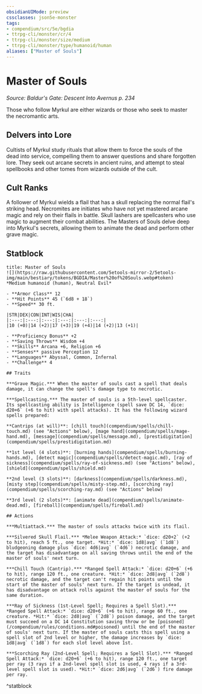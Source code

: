 ```yaml
---
obsidianUIMode: preview
cssclasses: json5e-monster
tags:
- compendium/src/5e/bgdia
- ttrpg-cli/monster/cr/4
- ttrpg-cli/monster/size/medium
- ttrpg-cli/monster/type/humanoid/human
aliases: ["Master of Souls"]
---
```

# Master of Souls
*Source: Baldur's Gate: Descent Into Avernus p. 234*  

Those who follow Myrkul are either wizards or those who seek to master the necromantic arts.

## Delvers into Lore

Cultists of Myrkul study rituals that allow them to force the souls of the dead into service, compelling them to answer questions and share forgotten lore. They seek out arcane secrets in ancient ruins, and attempt to steal spellbooks and other tomes from wizards outside of the cult.

## Cult Ranks

A follower of Myrkul wields a flail that has a skull replacing the normal flail's striking head. Necromites are initiates who have not yet mastered arcane magic and rely on their flails in battle. Skull lashers are spellcasters who use magic to augment their combat abilities. The Masters of Souls delve deep into Myrkul's secrets, allowing them to animate the dead and perform other grave magic.

## Statblock

```ad-statblock
title: Master of Souls
![](https://raw.githubusercontent.com/5etools-mirror-2/5etools-img/main/bestiary/tokens/BGDIA/Master%20of%20Souls.webp#token)
*Medium humanoid (human), Neutral Evil*

- **Armor Class** 12 
- **Hit Points** 45 (`6d8 + 18`)
- **Speed** 30 ft.

|STR|DEX|CON|INT|WIS|CHA|
|:---:|:---:|:---:|:---:|:---:|:---:|
|10 (+0)|14 (+2)|17 (+3)|19 (+4)|14 (+2)|13 (+1)|

- **Proficiency Bonus** +2
- **Saving Throws** Wisdom +4
- **Skills** Arcana +6, Religion +6
- **Senses** passive Perception 12
- **Languages** Abyssal, Common, Infernal
- **Challenge** 4

## Traits

***Grave Magic.*** When the master of souls cast a spell that deals damage, it can change the spell's damage type to necrotic.

***Spellcasting.*** The master of souls is a 5th-level spellcaster. Its spellcasting ability is Intelligence (spell save DC 14, `dice: d20+6` (+6 to hit) with spell attacks). It has the following wizard spells prepared:

**Cantrips (at will)**: [chill touch](compendium/spells/chill-touch.md) (see "Actions" below), [mage hand](compendium/spells/mage-hand.md), [message](compendium/spells/message.md), [prestidigitation](compendium/spells/prestidigitation.md)

**1st level (4 slots)**: [burning hands](compendium/spells/burning-hands.md), [detect magic](compendium/spells/detect-magic.md), [ray of sickness](compendium/spells/ray-of-sickness.md) (see "Actions" below), [shield](compendium/spells/shield.md)

**2nd level (3 slots)**: [darkness](compendium/spells/darkness.md), [misty step](compendium/spells/misty-step.md), [scorching ray](compendium/spells/scorching-ray.md) (see "Actions" below)

**3rd level (2 slots)**: [animate dead](compendium/spells/animate-dead.md), [fireball](compendium/spells/fireball.md)

## Actions

***Multiattack.*** The master of souls attacks twice with its flail.

***Silvered Skull Flail.*** *Melee Weapon Attack:* `dice: d20+2` (+2 to hit), reach 5 ft., one target. *Hit:* `dice: 1d8|avg` (`1d8`) bludgeoning damage plus `dice: 4d6|avg` (`4d6`) necrotic damage, and the target has disadvantage on all saving throws until the end of the master of souls' next turn.

***Chill Touch (Cantrip).*** *Ranged Spell Attack:* `dice: d20+6` (+6 to hit), range 120 ft., one creature. *Hit:* `dice: 2d8|avg` (`2d8`) necrotic damage, and the target can't regain hit points until the start of the master of souls' next turn. If the target is undead, it has disadvantage on attack rolls against the master of souls for the same duration.

***Ray of Sickness (1st-Level Spell; Requires a Spell Slot).*** *Ranged Spell Attack:* `dice: d20+6` (+6 to hit), range 60 ft., one creature. *Hit:* `dice: 2d8|avg` (`2d8`) poison damage, and the target must succeed on a DC 14 Constitution saving throw or be [poisoned](/compendium/rules/conditions.md#poisoned) until the end of the master of souls' next turn. If the master of souls casts this spell using a spell slot of 2nd level or higher, the damage increases by `dice: 1d8|avg` (`1d8`) for each slot level above 1st.

***Scorching Ray (2nd-Level Spell; Requires a Spell Slot).*** *Ranged Spell Attack:* `dice: d20+6` (+6 to hit), range 120 ft., one target per ray (3 rays if a 2nd-level spell slot is used, 4 rays if a 3rd-level spell slot is used). *Hit:* `dice: 2d6|avg` (`2d6`) fire damage per ray.
```
^statblock